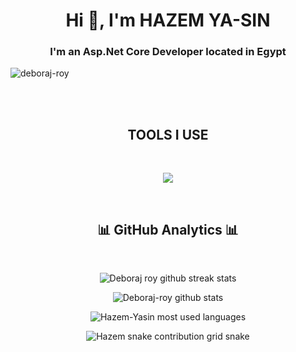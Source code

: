 <h1 align="center">Hi 👋, I'm HAZEM YA-SIN</h1>
<h3 align="center">I'm an Asp.Net Core Developer located in Egypt</h3>

<p align="left"> <img src="https://komarev.com/ghpvc/?username=Hazem-Yasin&label=Profile%20views&color=0e75b6&style=flat" alt="deboraj-roy" /> </p>
<!-- end about me -->
 
<br/>
<br/>


<!-- language & tools -->
<h2 align="center">TOOLS I USE </h2>
<br/>
<p align="center">
  <img src="https://skillicons.dev/icons?i=git,github,gitlab,visualstudio,vscode,androidstudio,figma,html,css,sassbootstrap,threejs,vite,angular,react,js,jquery,ts,postman,dotnet,cs,powershell,qt,docker,kubernetes,netlify,nodejs,npm,replit,neovim,vim,bash,linux,ubuntu,blender,godot,unity" />
</p>

<br/>
 
<!-- github analytics -->
<h2 align="center"> 📊 GitHub Analytics 📊 </h2>
<br/>
<p align="center">
  <img align="center" src="https://github-readme-streak-stats.herokuapp.com/?user=Hazem-Yasin&background=003855&currStreakNum=67e26d&ring=67e26d&fire=67e26d&currStreakLabel=67e26d&sideNums=ffffff&sideLabels=ffffff&dates=adb5bd&hide_border=true" alt="Deboraj roy github streak stats" />
</p>
<p align="center">
  <img align="center" src="https://github-readme-stats.vercel.app/api?username=Hazem-Yasin&custom_title=GitHubStats&show_icons=true&locale=en&title_color=67e26d&text_color=ffffff&icon_color=67e26d&bg_color=003855&hide_border=true" alt="Deboraj-roy github stats" />
  
</p>
<p align="center">
  <img align="center" src="https://github-readme-stats.vercel.app/api/top-langs?username=Hazem-Yasin&langs_count=8&layout=compact&card_width=445&title_color=67e26d&text_color=ffffff&icon_color=67e26d&bg_color=003855&hide_border=true" alt="Hazem-Yasin most used languages" />
</p>

<p align="center">
  <img align="center" src="https://raw.githubusercontent.com/Hazem-Yasin/Hazem-Yasin/output/github-contribution-grid-snake-new-dark.svg" alt="Hazem snake contribution grid snake" />
</p>
